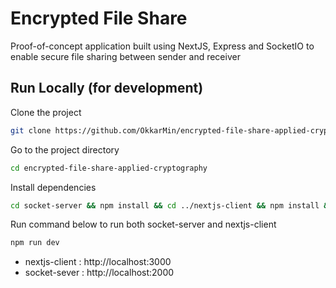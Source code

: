 # Encrypted File Share

Proof-of-concept application built using NextJS, Express and SocketIO to enable secure file sharing between sender and receiver

## Run Locally (for development)

Clone the project

```bash
git clone https://github.com/OkkarMin/encrypted-file-share-applied-cryptography
```

Go to the project directory

```bash
cd encrypted-file-share-applied-cryptography
```

Install dependencies

```bash
cd socket-server && npm install && cd ../nextjs-client && npm install && cd ..
```

Run command below to run both socket-server and nextjs-client

```bash
npm run dev
```

- nextjs-client : http://localhost:3000
- socket-sever : http://localhost:2000
